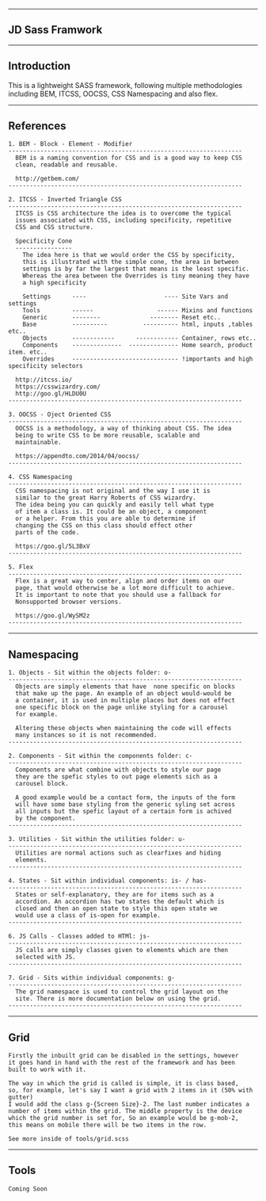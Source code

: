 --------------------
  JD Sass Framwork
--------------------
  

  ------------
  Introduction
  ------------

This is a lightweight SASS framework, following multiple methodologies
including BEM, ITCSS, OOCSS, CSS Namespacing and also flex.



  ----------
  References
  ----------

    1. BEM - Block - Element - Modifier
    ------------------------------------------------------------------
      BEM is a naming convention for CSS and is a good way to keep CSS
      clean, readable and reusable.
      
      http://getbem.com/
    ------------------------------------------------------------------

    2. ITCSS - Inverted Triangle CSS
    ------------------------------------------------------------------
      ITCSS is CSS architecture the idea is to overcome the typical 
      issues associated with CSS, including specificity, repetitive
      CSS and CSS structure.
      
      Specificity Cone
      ----------------
        The idea here is that we would order the CSS by specificity,
        this is illustrated with the simple cone, the area in between
        settings is by far the largest that means is the least specific. 
        Whereas the area between the Overrides is tiny meaning they have
        a high specificity

        Settings      ----                      ---- Site Vars and settings
        Tools         ------                  ------ Mixins and functions
        Generic       --------              -------- Reset etc..
        Base          ----------          ---------- html, inputs ,tables etc..
        Objects       ------------      ------------ Container, rows etc..
        Components    --------------  -------------- Home search, product item. etc..
        Overrides     ------------------------------ !importants and high specificity selectors
      
      http://itcss.io/
      https://csswizardry.com/
      http://goo.gl/HLDU0U
    ------------------------------------------------------------------

    3. OOCSS - Oject Oriented CSS
    ------------------------------------------------------------------
      OOCSS is a methodology, a way of thinking about CSS. The idea
      being to write CSS to be more reusable, scalable and 
      maintainable. 
      
      https://appendto.com/2014/04/oocss/
    ------------------------------------------------------------------

    4. CSS Namespacing
    ------------------------------------------------------------------
      CSS namespacing is not original and the way I use it is
      similar to the great Harry Roberts of CSS wizardry. 
      The idea being you can quickly and easily tell what type
      of item a class is. It could be an object, a component 
      or a helper. From this you are able to determine if 
      changing the CSS on this class should effect other 
      parts of the code.  
      
      https://goo.gl/5L3BxV
    ------------------------------------------------------------------

    5. Flex
    ------------------------------------------------------------------
      Flex is a great way to center, align and order items on our
      page, that would otherwise be a lot more difficult to achieve.
      It is important to note that you should use a fallback for
      Nonsupported browser versions.  
      
      https://goo.gl/WySM2z
    ------------------------------------------------------------------



  -----------
  Namespacing
  -----------

    1. Objects - Sit within the objects folder: o-
    ------------------------------------------------------------------
      Objects are simply elements that have  none specific on blocks 
      that make up the page. An example of an object would-would be
      a container, it is used in multiple places but does not effect
      one specific block on the page unlike styling for a carousel 
      for example.

      Altering these objects when maintaining the code will effects
      many instances so it is not recommended.  
    ------------------------------------------------------------------

    2. Components - Sit within the components folder: c-
    ------------------------------------------------------------------
      Components are what combine with objects to style our page
      they are the spefic styles to out page elements sich as a 
      carousel block.

      A good example would be a contact form, the inputs of the form
      will have some base styling from the generic syling set across
      all inputs but the spefic layout of a certain form is achived
      by the component.
    ------------------------------------------------------------------

    3. Utilities - Sit within the utilities folder: u-
    ------------------------------------------------------------------
      Utilities are normal actions such as clearfixes and hiding
      elements.
    ------------------------------------------------------------------

    4. States - Sit within individual components: is- / has-
    ------------------------------------------------------------------
      States or self-explanatory, they are for items such as a
      accordion. An accordion has two states the default which is 
      closed and then an open state to style this open state we 
      would use a class of is-open for example. 
    ------------------------------------------------------------------

    6. JS Calls - Classes added to HTMl: js-
    ------------------------------------------------------------------
      JS calls are simply classes given to elements which are then 
      selected with JS.
    ------------------------------------------------------------------

    7. Grid - Sits within individual components: g-
    ------------------------------------------------------------------
      The grid namespace is used to control the grid layout on the
      site. There is more documentation below on using the grid.
    ------------------------------------------------------------------



  ----
  Grid
  ----

    Firstly the inbuilt grid can be disabled in the settings, however
    it goes hand in hand with the rest of the framework and has been 
    built to work with it. 

    The way in which the grid is called is simple, it is class based,
    so, for example, let's say I want a grid with 2 items in it (50% with gutter)
    I would add the class g-{Screen Size}-2. The last number indicates a 
    number of items within the grid. The middle property is the device
    which the grid number is set for, So an example would be g-mob-2, 
    this means on mobile there will be two items in the row.
    
    See more inside of tools/grid.scss



  -----
  Tools
  -----

    Coming Soon

